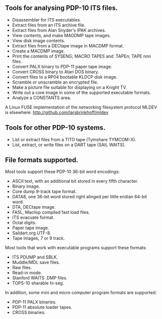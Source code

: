 ## Tools for analysing PDP-10 ITS files.

- Disassembler for ITS executables.
- Extract files from an ITS archive file.
- Extract files from Alan Snyder's IPAK archives.
- View contents, and make MAGDMP tape images.
- View disk image contents.
- Extract files from a DECtape image in MACDMP format.
- Create a MACDMP image.
- Print the contents of SYSENG; MACRO TAPES and .TAPEn; TAPE nnn files.
- Convert PALX binary to PDP-11 paper tape image.
- Convert CROSS binary to Atari DOS binary.
- Convert files to a RP04 bootable KLDCP disk image.
- Scramble or unscramble an encrypted file.
- Make a picture file suitable for displaying on a Knight TV.
- Write out a core image in some of the supported executable formats.
- Analyze a CONSTANTS area.

A Linux FUSE implementation of the networking filesystem protocol MLDEV
is elsewhere: http://github.com/larsbrinkhoff/mldev

## Tools for other PDP-10 systems.

- List or extract files from a TITO tape (Tymshare TYMCOM-X).
- List, extract, or write files on a DART tape (SAIL WAITS).

## File formats supported.

Most tools support these PDP-10 36-bit word encodings:

- ASCII text, with an additional bit stored in every fifth character.
- Binary image.
- Core dump 9-track tape format.
- DATA8, one 36-bit word stored right alinged per little endian 64-bit word.
- DTA, DECtape image.
- FASL, Maclisp compiled fast load files.
- ITS evacuate format.
- Octal digits.
- Paper tape image.
- Saildart.org UTF-8.
- Tape images, 7 or 9 track.

Most tools that work with executable programs support these formats:

- ITS PDUMP and SBLK.
- Muddle/MDL save files.
- Raw files.
- Read-in mode.
- Stanford WAITS .DMP files.
- TOPS-10 sharable hi-seg.

In addition, some mini and micro computer program formats are supported:

- PDP-11 PALX binaries.
- PDP-11 absolute loader tapes.
- CROSS binaries.
